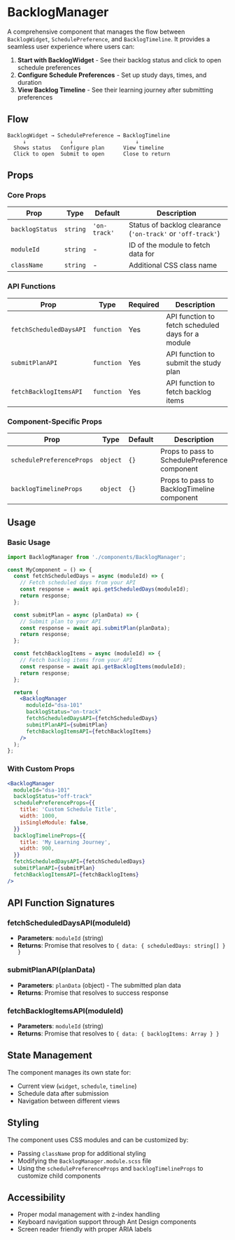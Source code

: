 # BacklogManager

A comprehensive component that manages the flow between `BacklogWidget`, `SchedulePreference`, and `BacklogTimeline`. It provides a seamless user experience where users can:

1. **Start with BacklogWidget** - See their backlog status and click to open schedule preferences
2. **Configure Schedule Preferences** - Set up study days, times, and duration
3. **View Backlog Timeline** - See their learning journey after submitting preferences

## Flow

```
BacklogWidget → SchedulePreference → BacklogTimeline
     ↓              ↓                    ↓
  Shows status   Configure plan      View timeline
  Click to open  Submit to open      Close to return
```

## Props

### Core Props

| Prop | Type | Default | Description |
|------|------|---------|-------------|
| `backlogStatus` | `string` | `'on-track'` | Status of backlog clearance (`'on-track'` or `'off-track'`) |
| `moduleId` | `string` | - | ID of the module to fetch data for |
| `className` | `string` | - | Additional CSS class name |

### API Functions

| Prop | Type | Required | Description |
|------|------|----------|-------------|
| `fetchScheduledDaysAPI` | `function` | Yes | API function to fetch scheduled days for a module |
| `submitPlanAPI` | `function` | Yes | API function to submit the study plan |
| `fetchBacklogItemsAPI` | `function` | Yes | API function to fetch backlog items |

### Component-Specific Props

| Prop | Type | Default | Description |
|------|------|---------|-------------|
| `schedulePreferenceProps` | `object` | `{}` | Props to pass to SchedulePreference component |
| `backlogTimelineProps` | `object` | `{}` | Props to pass to BacklogTimeline component |

## Usage

### Basic Usage

```jsx
import BacklogManager from './components/BacklogManager';

const MyComponent = () => {
  const fetchScheduledDays = async (moduleId) => {
    // Fetch scheduled days from your API
    const response = await api.getScheduledDays(moduleId);
    return response;
  };

  const submitPlan = async (planData) => {
    // Submit plan to your API
    const response = await api.submitPlan(planData);
    return response;
  };

  const fetchBacklogItems = async (moduleId) => {
    // Fetch backlog items from your API
    const response = await api.getBacklogItems(moduleId);
    return response;
  };

  return (
    <BacklogManager
      moduleId="dsa-101"
      backlogStatus="on-track"
      fetchScheduledDaysAPI={fetchScheduledDays}
      submitPlanAPI={submitPlan}
      fetchBacklogItemsAPI={fetchBacklogItems}
    />
  );
};
```

### With Custom Props

```jsx
<BacklogManager
  moduleId="dsa-101"
  backlogStatus="off-track"
  schedulePreferenceProps={{
    title: 'Custom Schedule Title',
    width: 1000,
    isSingleModule: false,
  }}
  backlogTimelineProps={{
    title: 'My Learning Journey',
    width: 900,
  }}
  fetchScheduledDaysAPI={fetchScheduledDays}
  submitPlanAPI={submitPlan}
  fetchBacklogItemsAPI={fetchBacklogItems}
/>
```

## API Function Signatures

### fetchScheduledDaysAPI(moduleId)
- **Parameters**: `moduleId` (string)
- **Returns**: Promise that resolves to `{ data: { scheduledDays: string[] } }`

### submitPlanAPI(planData)
- **Parameters**: `planData` (object) - The submitted plan data
- **Returns**: Promise that resolves to success response

### fetchBacklogItemsAPI(moduleId)
- **Parameters**: `moduleId` (string)
- **Returns**: Promise that resolves to `{ data: { backlogItems: Array } }`

## State Management

The component manages its own state for:
- Current view (`widget`, `schedule`, `timeline`)
- Schedule data after submission
- Navigation between different views

## Styling

The component uses CSS modules and can be customized by:
- Passing `className` prop for additional styling
- Modifying the `BacklogManager.module.scss` file
- Using the `schedulePreferenceProps` and `backlogTimelineProps` to customize child components

## Accessibility

- Proper modal management with z-index handling
- Keyboard navigation support through Ant Design components
- Screen reader friendly with proper ARIA labels
